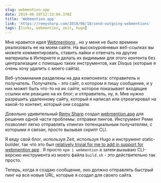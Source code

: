 ```yaml
---
slug: webmention-app
date: 2019-06-20T12:33:04.370Z
title: 'Webmention.app'
link: 'https://remysharp.com/2019/06/18/send-outgoing-webmentions'
tags: [links, webmention, zeit, hugo]
---
```

Мне нравится идея [Webmentions](https://www.w3.org/TR/webmention/) , но у меня не было времени реализовать ее на моем сайте. На высокоуровневых веб-ссылках вы можете комментировать, ставить лайки и отвечать на другие материалы в Интернете и делать их видимыми для этого контента без централизации с помощью таких инструментов, как Disqus (которые я очень хочу удалить с моего сайта).

Веб-упоминания разделены на два компонента: отправитель и получатель. Получатель - это сайт, о котором я пишу сообщение, и у них может быть что-то на их сайте, которое показывает входящие ссылки или реакцию на их блог; и отправитель, ну, я. Мне нужно разрешить удаленному сайту, который я написал или отреагировал на какой-то контент, который они создали.

Довольно удивительный [Remy Sharp](https://remysharp.com) создал [webmention.app](https://webmention.app/) для решения одной части проблемы: отправки пингов. Инструмент Реми позволяет легко отправлять «пинги» потенциальным получателям, с которыми я связан, просто вызывая скрипт CLI.

Я веду свой блог, используя Zeit, используя Hugo и инструмент static-builder, так что это был [relatively trivial for me to add in support for webmention app](https://github.com/PaulKinlan/paul.kinlan.me/commit/541cf5db0b48b1eb75bedfa326406f887e57e1a9) . Я просто `npm i webmention` а затем вызываю CLI-версию инструмента из моего файла `build.sh` - это действительно так просто.

Теперь, когда я создаю сообщение, оно должно отправлять быстрый пинг на все новые URL, которые я создал для своего сайта.

